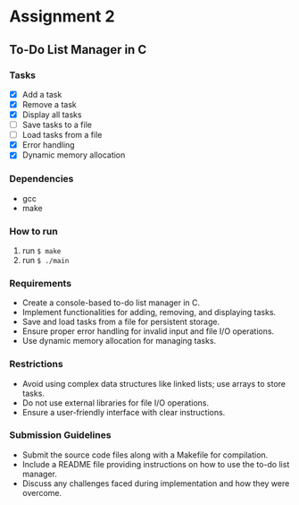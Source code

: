 # Assignment 2

## To-Do List Manager in C

### Tasks

- [X] Add a task
- [X] Remove a task
- [X] Display all tasks
- [ ] Save tasks to a file
- [ ] Load tasks from a file
- [X] Error handling
- [X] Dynamic memory allocation

### Dependencies
- gcc
- make

### How to run

1. run `$ make`
2. run `$ ./main`

### Requirements

- Create a console-based to-do list manager in C.
- Implement functionalities for adding, removing, and displaying tasks.
- Save and load tasks from a file for persistent storage.
- Ensure proper error handling for invalid input and file I/O operations.
- Use dynamic memory allocation for managing tasks.

### Restrictions

- Avoid using complex data structures like linked lists; use arrays to store tasks.
- Do not use external libraries for file I/O operations.
- Ensure a user-friendly interface with clear instructions.

### Submission Guidelines

- Submit the source code files along with a Makefile for compilation.
- Include a README file providing instructions on how to use the to-do list manager.
- Discuss any challenges faced during implementation and how they were overcome.